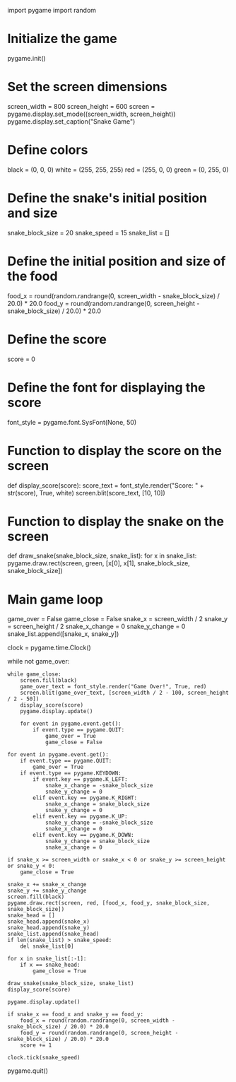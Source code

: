 import pygame
import random

# Initialize the game
pygame.init()

# Set the screen dimensions
screen_width = 800
screen_height = 600
screen = pygame.display.set_mode((screen_width, screen_height))
pygame.display.set_caption("Snake Game")

# Define colors
black = (0, 0, 0)
white = (255, 255, 255)
red = (255, 0, 0)
green = (0, 255, 0)

# Define the snake's initial position and size
snake_block_size = 20
snake_speed = 15
snake_list = []

# Define the initial position and size of the food
food_x = round(random.randrange(0, screen_width - snake_block_size) / 20.0) * 20.0
food_y = round(random.randrange(0, screen_height - snake_block_size) / 20.0) * 20.0

# Define the score
score = 0

# Define the font for displaying the score
font_style = pygame.font.SysFont(None, 50)

# Function to display the score on the screen
def display_score(score):
    score_text = font_style.render("Score: " + str(score), True, white)
    screen.blit(score_text, [10, 10])

# Function to display the snake on the screen
def draw_snake(snake_block_size, snake_list):
    for x in snake_list:
        pygame.draw.rect(screen, green, [x[0], x[1], snake_block_size, snake_block_size])

# Main game loop
game_over = False
game_close = False
snake_x = screen_width / 2
snake_y = screen_height / 2
snake_x_change = 0
snake_y_change = 0
snake_list.append([snake_x, snake_y])

clock = pygame.time.Clock()

while not game_over:

    while game_close:
        screen.fill(black)
        game_over_text = font_style.render("Game Over!", True, red)
        screen.blit(game_over_text, [screen_width / 2 - 100, screen_height / 2 - 50])
        display_score(score)
        pygame.display.update()

        for event in pygame.event.get():
            if event.type == pygame.QUIT:
                game_over = True
                game_close = False

    for event in pygame.event.get():
        if event.type == pygame.QUIT:
            game_over = True
        if event.type == pygame.KEYDOWN:
            if event.key == pygame.K_LEFT:
                snake_x_change = -snake_block_size
                snake_y_change = 0
            elif event.key == pygame.K_RIGHT:
                snake_x_change = snake_block_size
                snake_y_change = 0
            elif event.key == pygame.K_UP:
                snake_y_change = -snake_block_size
                snake_x_change = 0
            elif event.key == pygame.K_DOWN:
                snake_y_change = snake_block_size
                snake_x_change = 0

    if snake_x >= screen_width or snake_x < 0 or snake_y >= screen_height or snake_y < 0:
        game_close = True

    snake_x += snake_x_change
    snake_y += snake_y_change
    screen.fill(black)
    pygame.draw.rect(screen, red, [food_x, food_y, snake_block_size, snake_block_size])
    snake_head = []
    snake_head.append(snake_x)
    snake_head.append(snake_y)
    snake_list.append(snake_head)
    if len(snake_list) > snake_speed:
        del snake_list[0]

    for x in snake_list[:-1]:
        if x == snake_head:
            game_close = True

    draw_snake(snake_block_size, snake_list)
    display_score(score)

    pygame.display.update()

    if snake_x == food_x and snake_y == food_y:
        food_x = round(random.randrange(0, screen_width - snake_block_size) / 20.0) * 20.0
        food_y = round(random.randrange(0, screen_height - snake_block_size) / 20.0) * 20.0
        score += 1

    clock.tick(snake_speed)

pygame.quit()


<!---
Jfydty/Jfydty is a ✨ special ✨ repository because its `README.md` (this file) appears on your GitHub profile.
You can click the Preview link to take a look at your changes.
--->
